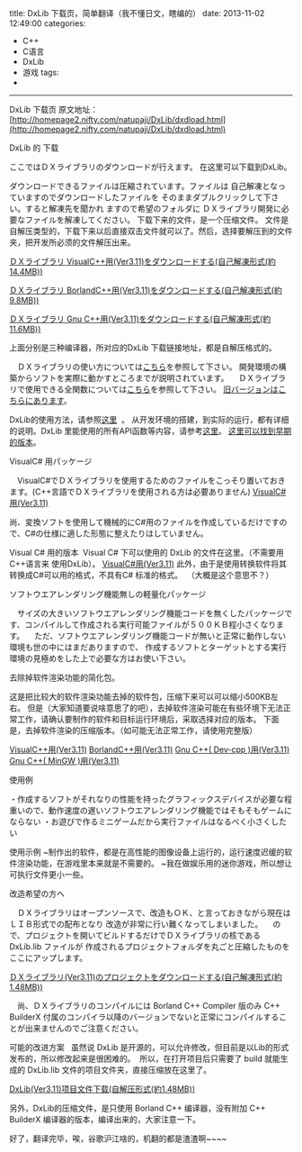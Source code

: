 title: DxLib 下载页，简单翻译（我不懂日文，瞎编的）
date: 2013-11-02 12:49:00
categories:
- C++
- C语言
- DxLib
- 游戏
tags:
- 
---
DxLib 下载页 原文地址：
[http://homepage2.nifty.com/natupaji/DxLib/dxdload.html](http://homepage2.nifty.com/natupaji/DxLib/dxdload.html)

DxLib 的 下载

ここではＤＸライブラリのダウンロードが行えます。
在这里可以下载到DxLib。

ダウンロードできるファイルは圧縮されています。ファイルは 自己解凍となっていますのでダウンロードしたファイルを そのままダブルクリックして下さい。すると解凍先を聞かれ ますので希望のフォルダに ＤＸライブラリ開発に必要なファイルを解凍してください。
下载下来的文件，是一个压缩文件。 文件是自解压类型的，下载下来以后直接双击文件就可以了。然后，选择要解压到的文件夹，把开发所必须的文件解压出来。


[ＤＸライブラリ VisualC++用(Ver3.11)をダウンロードする(自己解凍形式(約14.4MB))](http://dxlib.o.oo7.jp/DxLib/DxLib_VC3_11.exe)

[ＤＸライブラリ BorlandC++用(Ver3.11)をダウンロードする(自己解凍形式(約9.8MB))](http://dxlib.o.oo7.jp/DxLib/DxLib_BCC3_11.exe)

[ＤＸライブラリ Gnu C++用(Ver3.11)をダウンロードする(自己解凍形式(約11.6MB))](http://dxlib.o.oo7.jp/DxLib/DxLib_GCC3_11.exe)

上面分别是三种编译器，所对应的DxLib 下载链接地址，都是自解压格式的。

　ＤＸライブラリの使い方については[こちら](http://homepage2.nifty.com/natupaji/DxLib/dxuse.html)を参照して下さい。 開発環境の構築からソフトを実際に動かすところまでが説明されています。
　ＤＸライブラリで使用できる全関数については[こちら](http://homepage2.nifty.com/natupaji/DxLib/dxfunc.html)を参照して下さい。
[旧バージョンはこちらにあります](http://homepage2.nifty.com/natupaji/DxLib/dxolddload.html)。


DxLib的使用方法，请参照[这里](http://homepage2.nifty.com/natupaji/DxLib/dxuse.html)  。 从开发环境的搭建，到实际的运行，都有详细的说明。DxLib 里能使用的所有API函数等内容，请参考[这里](http://homepage2.nifty.com/natupaji/DxLib/dxfunc.html)。
[这里可以找到早期的版本](http://homepage2.nifty.com/natupaji/DxLib/dxolddload.html)。

VisualC# 用パッケージ

　VisualC#でＤＸライブラリを使用するためのファイルをこっそり置いておきます。(C++言語でＤＸライブラリを使用される方は必要ありません)
[VisualC#用(Ver3.11)](http://dxlib.o.oo7.jp/DxLib/DxLibDotNet3_11.zip)

尚、変換ソフトを使用して機械的にC#用のファイルを作成しているだけですので、C#の仕様に適した形態に整えたりはしていません。 

Visual C# 用的版本
 Visual C# 下可以使用的 DxLib 的文件在这里。（不需要用C++语言来 使用DxLib）。
[VisualC#用(Ver3.11)](http://dxlib.o.oo7.jp/DxLib/DxLibDotNet3_11.zip)
此外，由于是使用转换软件将其转换成C#可以用的格式，不具有C# 标准的格式。  （大概是这个意思不？）

ソフトウエアレンダリング機能無しの軽量化パッケージ

　サイズの大きいソフトウエアレンダリング機能コードを無くしたパッケージです、コンパイルして作成される実行可能ファイルが５００ＫＢ程小さくなります。
　ただ、ソフトウエアレンダリング機能コードが無いと正常に動作しない環境も世の中にはまだありますので、 作成するソフトとターゲットとする実行環境の見極めをした上で必要な方はお使い下さい。

去除掉软件渲染功能的简化包。

这是把比较大的软件渲染功能去掉的软件包，压缩下来可以可以缩小500KB左右。
但是（大家知道要说啥意思了的吧），去掉软件渲染可能在有些环境下无法正常工作，请确认要制作的软件和目标运行环境后，采取选择对应的版本。
下面是，去掉软件渲染的压缩版本。（如可能无法正常工作，请使用完整版）

[VisualC++用(Ver3.11)](http://dxlib.o.oo7.jp/DxLib/DxLibNoneSoftDrawCode_VC_3_11.exe)
[BorlandC++用(Ver3.11)](http://dxlib.o.oo7.jp/DxLib/DxLibNoneSoftDrawCode_BCC_3_11.exe)
[Gnu C++( Dev-cpp )用(Ver3.11)](http://dxlib.o.oo7.jp/DxLib/DxLibNoneSoftDrawCode_GCC_DevCpp_3_11.exe)
[Gnu C++( MinGW )用(Ver3.11)](http://dxlib.o.oo7.jp/DxLib/DxLibNoneSoftDrawCode_GCC_MinGW_3_11.exe)

使用例

・作成するソフトがそれなりの性能を持ったグラフィックスデバイスが必要な程重いので、動作速度の遅いソフトウエアレンダリング機能ではそもそもゲームにならない
・お遊びで作るミニゲームだから実行ファイルはなるべく小さくしたい

使用示例
~制作出的软件，都是在高性能的图像设备上运行的，运行速度迟缓的软件渲染功能，在游戏里本来就是不需要的。
~我在做娱乐用的迷你游戏，所以想让可执行文件更小一些。


改造希望の方へ

　ＤＸライブラリはオープンソースで、改造もＯＫ、と言っておきながら現在はＬＩＢ形式での配布となり 改造が非常に行い難くなってしまいました。
　ので、プロジェクトを開いてビルドするだけでＤＸライブラリの核であるDxLib.lib ファイルが 作成されるプロジェクトフォルダを丸ごと圧縮したものをここにアップします。


[ＤＸライブラリ(Ver3.11)のプロジェクトをダウンロードする(自己解凍形式(約1.48MB))](http://dxlib.o.oo7.jp/DxLib/DxLibMake3_11.exe)

　尚、ＤＸライブラリのコンパイルには Borland C++ Compiler 版のみ C++ BuilderX 付属のコンパイラ以降のバージョンでないと正常にコンパイルすることが出来ませんのでご注意ください。


可能的改进方案
  虽然说 DxLib 是开源的，可以允许修改，但目前是以Lib的形式发布的，所以修改起来是很困难的。
 所以，在打开项目后只需要了 build 就能生成的 DxLib.lib 文件的项目文件夹，直接压缩放在这里了。

[DxLib(Ver3.11)项目文件下载(自解压形式(約1.48MB))](http://dxlib.o.oo7.jp/DxLib/DxLibMake3_11.exe)

另外，DxLib的压缩文件，是只使用 Borland C++ 编译器，没有附加 C++ BuilderX 编译器的版本，编译出来的，大家注意一下。

好了，翻译完毕，唉，谷歌沪江啥的，机翻的都是渣渣啊~~~~



